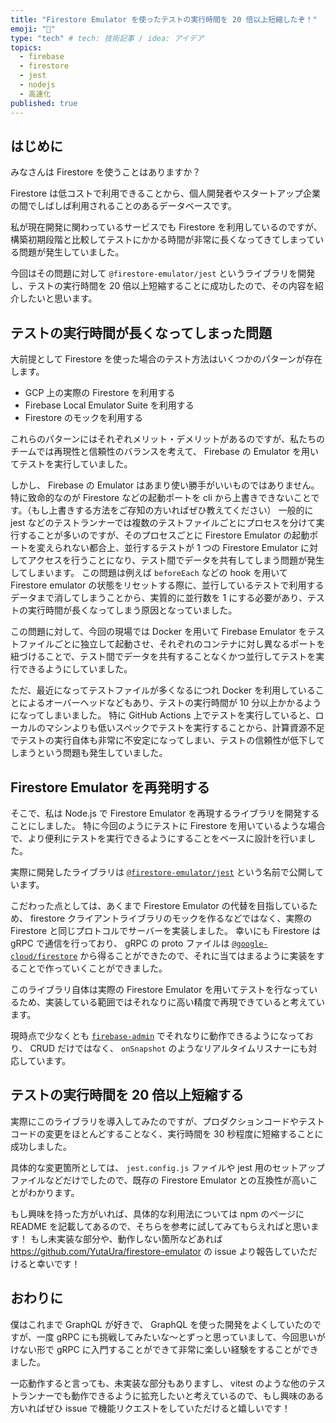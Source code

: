 ```yaml
---
title: "Firestore Emulator を使ったテストの実行時間を 20 倍以上短縮したぞ！"
emoji: "🚀"
type: "tech" # tech: 技術記事 / idea: アイデア
topics:
  - firebase
  - firestore
  - jest
  - nodejs
  - 高速化
published: true
---
```


## はじめに

みなさんは Firestore を使うことはありますか？

Firestore は低コストで利用できることから、個人開発者やスタートアップ企業の間でしばしば利用されることのあるデータベースです。

私が現在開発に関わっているサービスでも Firestore を利用しているのですが、構築初期段階と比較してテストにかかる時間が非常に長くなってきてしまっている問題が発生していました。

今回はその問題に対して `@firestore-emulator/jest` というライブラリを開発し、テストの実行時間を 20 倍以上短縮することに成功したので、その内容を紹介したいと思います。

## テストの実行時間が長くなってしまった問題

大前提として Firestore を使った場合のテスト方法はいくつかのパターンが存在します。

- GCP 上の実際の Firestore を利用する
- Firebase Local Emulator Suite を利用する
- Firestore のモックを利用する

これらのパターンにはそれぞれメリット・デメリットがあるのですが、私たちのチームでは再現性と信頼性のバランスを考えて、 Firebase の Emulator を用いてテストを実行していました。

しかし、 Firebase の Emulator はあまり使い勝手がいいものではありません。
特に致命的なのが Firestore などの起動ポートを cli から上書きできないことです。（もし上書きする方法をご存知の方いればぜひ教えてください）
一般的に jest などのテストランナーでは複数のテストファイルごとにプロセスを分けて実行することが多いのですが、そのプロセスごとに Firestore Emulator の起動ポートを変えられない都合上、並行するテストが 1 つの Firestore Emulator に対してアクセスを行うことになり、テスト間でデータを共有してしまう問題が発生してしまいます。
この問題は例えば `beforeEach` などの hook を用いて Firestore emulator の状態をリセットする際に、並行しているテストで利用するデータまで消してしまうことから、実質的に並行数を 1 にする必要があり、テストの実行時間が長くなってしまう原因となっていました。

この問題に対して、今回の現場では Docker を用いて Firebase Emulator をテストファイルごとに独立して起動させ、それぞれのコンテナに対し異なるポートを紐づけることで、テスト間でデータを共有することなくかつ並行してテストを実行できるようにしていました。

ただ、最近になってテストファイルが多くなるにつれ Docker を利用していることによるオーバーヘッドなどもあり、テストの実行時間が 10 分以上かかるようになってしまいました。
特に GitHub Actions 上でテストを実行していると、ローカルのマシンよりも低いスペックでテストを実行することから、計算資源不足でテストの実行自体も非常に不安定になってしまい、テストの信頼性が低下してしまうという問題も発生していました。

## Firestore Emulator を再発明する

そこで、私は Node.js で Firestore Emulator を再現するライブラリを開発することにしました。
特に今回のようにテストに Firestore を用いているような場合で、より便利にテストを実行できるようにすることをベースに設計を行いました。

実際に開発したライブラリは [`@firestore-emulator/jest`](https://www.npmjs.com/package/@firestore-emulator/jest) という名前で公開しています。

こだわった点としては、あくまで Firestore Emulator の代替を目指しているため、 firestore クライアントライブラリのモックを作るなどではなく、実際の Firestore と同じプロトコルでサーバーを実装しました。
幸いにも Firestore は gRPC で通信を行っており、 gRPC の proto ファイルは [`@google-cloud/firestore`](https://www.npmjs.com/package/@google-cloud/firestore) から得ることができたので、それに当てはまるように実装をすることで作っていくことができました。

このライブラリ自体は実際の Firestore Emulator を用いてテストを行なっているため、実装している範囲ではそれなりに高い精度で再現できていると考えています。

現時点で少なくとも [`firebase-admin`](https://www.npmjs.com/package/firebase-admin) でそれなりに動作できるようになっており、 CRUD だけではなく、 `onSnapshot` のようなリアルタイムリスナーにも対応しています。

## テストの実行時間を 20 倍以上短縮する

実際にこのライブラリを導入してみたのですが、プロダクションコードやテストコードの変更をほとんどすることなく、実行時間を 30 秒程度に短縮することに成功しました。

具体的な変更箇所としては、 `jest.config.js` ファイルや jest 用のセットアップファイルなどだけでしたので、既存の Firestore Emulator との互換性が高いことがわかります。

もし興味を持った方がいれば、具体的な利用法については npm のページに README を記載してあるので、そちらを参考に試してみてもらえればと思います！
もし未実装な部分や、動作しない箇所などあれば https://github.com/YutaUra/firestore-emulator の issue より報告していただけると幸いです！

## おわりに

僕はこれまで GraphQL が好きで、 GraphQL を使った開発をよくしていたのですが、一度 gRPC にも挑戦してみたいな〜とずっと思っていまして、今回思いがけない形で gRPC に入門することができて非常に楽しい経験をすることができました。

一応動作すると言っても、未実装な部分もありますし、 vitest のような他のテストランナーでも動作できるように拡充したいと考えているので、もし興味のある方いればぜひ issue で機能リクエストをしていただけると嬉しいです！

